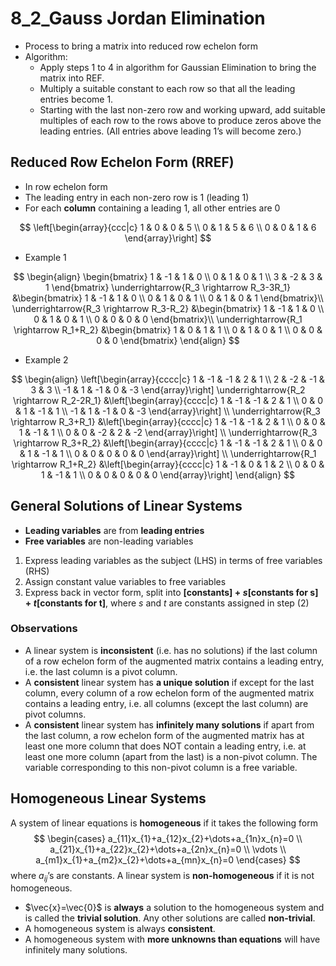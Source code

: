 # 8_2_Gauss Jordan Elimination

- Process to bring a matrix into reduced row echelon form
- Algorithm:
    - Apply steps 1 to 4 in algorithm for Gaussian Elimination to bring the matrix into REF.
    - Multiply a suitable constant to each row so that all the leading entries become 1.
    - Starting with the last non-zero row and working upward, add suitable multiples of each row to the rows above to produce zeros above the leading entries. (All entries above leading 1’s will become zero.)

## Reduced Row Echelon Form (RREF)

- In row echelon form
- The leading entry in each non-zero row is 1 (leading 1)
- For each **column** containing a leading 1, all other entries are 0

$$
\left[\begin{array}{ccc|c}
    1 & 0 & 0 & 5 \\
    0 & 1 & 5 & 6 \\
    0 & 0 & 1 & 6
\end{array}\right]
$$

- Example 1

$$
\begin{align}
\begin{bmatrix}
1 & -1 & 1 & 0 \\
0 & 1 & 0 & 1 \\
3 & -2 & 3 & 1
\end{bmatrix}
\underrightarrow{R_3 \rightarrow R_3-3R_1}
&\begin{bmatrix}
1 & -1 & 1 & 0 \\
0 & 1 & 0 & 1 \\
0 & 1 & 0 & 1
\end{bmatrix}\\
\underrightarrow{R_3 \rightarrow R_3-R_2}
&\begin{bmatrix}
1 & -1 & 1 & 0 \\
0 & 1 & 0 & 1 \\
0 & 0 & 0 & 0
\end{bmatrix}\\
\underrightarrow{R_1 \rightarrow R_1+R_2}
&\begin{bmatrix}
1 & 0 & 1 & 1 \\
0 & 1 & 0 & 1 \\
0 & 0 & 0 & 0
\end{bmatrix}
\end{align}
$$

- Example 2

$$
\begin{align}
\left[\begin{array}{cccc|c}
1 & -1 & -1 & 2 & 1 \\
2 & -2 & -1 & 3 & 3 \\
-1 & 1 & -1 & 0 & -3
\end{array}\right]
\underrightarrow{R_2 \rightarrow R_2-2R_1}
&\left[\begin{array}{cccc|c}
1 & -1 & -1 & 2 & 1 \\
0 & 0 & 1 & -1 & 1 \\
-1 & 1 & -1 & 0 & -3
\end{array}\right] \\
\underrightarrow{R_3 \rightarrow R_3+R_1}
&\left[\begin{array}{cccc|c}
1 & -1 & -1 & 2 & 1 \\
0 & 0 & 1 & -1 & 1 \\
0 & 0 & -2 & 2 & -2
\end{array}\right] \\
\underrightarrow{R_3 \rightarrow R_3+R_2}
&\left[\begin{array}{cccc|c}
1 & -1 & -1 & 2 & 1 \\
0 & 0 & 1 & -1 & 1 \\
0 & 0 & 0 & 0 & 0
\end{array}\right] \\
\underrightarrow{R_1 \rightarrow R_1+R_2}
&\left[\begin{array}{cccc|c}
1 & -1 & 0 & 1 & 2 \\
0 & 0 & 1 & -1 & 1 \\
0 & 0 & 0 & 0 & 0
\end{array}\right]
\end{align}
$$

## General Solutions of Linear Systems

- **Leading variables** are from **leading entries**
- **Free variables** are non-leading variables

1. Express leading variables as the subject (LHS) in terms of free variables (RHS)
2. Assign constant value variables to free variables
3. Express back in vector form, split into **$[\textbf{constants}] + s[\textbf{constants for s}] + t[\textbf{constants for t}]$**, where $s$ and $t$ are constants assigned in step (2)

### Observations

- A linear system is **inconsistent** (i.e. has no solutions) if the last column of a row echelon form of the augmented matrix contains a leading entry, i.e. the last column is a pivot column.
- A **consistent** linear system has **a unique solution** if except for the last column, every column of a row echelon form of the augmented matrix contains a leading entry, i.e. all columns (except the last column) are pivot columns.
- A **consistent** linear system has **infinitely many solutions** if apart from the last column, a row echelon form of the augmented matrix has at least one more column that does NOT contain a leading entry, i.e. at least one more column (apart from the last) is a non-pivot column. The variable corresponding to this non-pivot column is a free variable.

## Homogeneous Linear Systems

A system of linear equations is **homogeneous** if it takes the following form
$$
\begin{cases}
a_{11}x_{1}+a_{12}x_{2}+\dots+a_{1n}x_{n}=0 \\
a_{21}x_{1}+a_{22}x_{2}+\dots+a_{2n}x_{n}=0 \\
\vdots \\
a_{m1}x_{1}+a_{m2}x_{2}+\dots+a_{mn}x_{n}=0
\end{cases}
$$
where $a_{ij}$’s are constants. A linear system is **non-homogeneous** if it is not homogeneous.

- $\vec{x}=\vec{0}$ is **always** a solution to the homogeneous system and is called the **trivial solution**. Any other solutions are called **non-trivial**.
- A homogeneous system is always **consistent**.
- A homogeneous system with **more unknowns than equations** will have infinitely many solutions.

